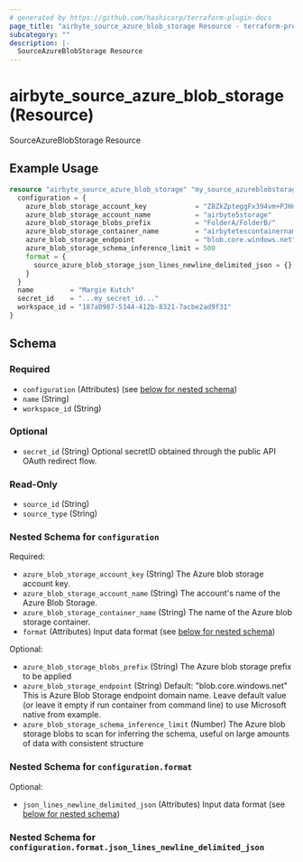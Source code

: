 ```yaml
---
# generated by https://github.com/hashicorp/terraform-plugin-docs
page_title: "airbyte_source_azure_blob_storage Resource - terraform-provider-airbyte"
subcategory: ""
description: |-
  SourceAzureBlobStorage Resource
---
```


# airbyte_source_azure_blob_storage (Resource)

SourceAzureBlobStorage Resource

## Example Usage

```terraform
resource "airbyte_source_azure_blob_storage" "my_source_azureblobstorage" {
  configuration = {
    azure_blob_storage_account_key            = "Z8ZkZpteggFx394vm+PJHnGTvdRncaYS+JhLKdj789YNmD+iyGTnG+PV+POiuYNhBg/ACS+LKjd%4FG3FHGN12Nd=="
    azure_blob_storage_account_name           = "airbyte5storage"
    azure_blob_storage_blobs_prefix           = "FolderA/FolderB/"
    azure_blob_storage_container_name         = "airbytetescontainername"
    azure_blob_storage_endpoint               = "blob.core.windows.net"
    azure_blob_storage_schema_inference_limit = 500
    format = {
      source_azure_blob_storage_json_lines_newline_delimited_json = {}
    }
  }
  name         = "Margie Kutch"
  secret_id    = "...my_secret_id..."
  workspace_id = "187a0987-5344-412b-8321-7acbe2ad9f31"
}
```

<!-- schema generated by tfplugindocs -->
## Schema

### Required

- `configuration` (Attributes) (see [below for nested schema](#nestedatt--configuration))
- `name` (String)
- `workspace_id` (String)

### Optional

- `secret_id` (String) Optional secretID obtained through the public API OAuth redirect flow.

### Read-Only

- `source_id` (String)
- `source_type` (String)

<a id="nestedatt--configuration"></a>
### Nested Schema for `configuration`

Required:

- `azure_blob_storage_account_key` (String) The Azure blob storage account key.
- `azure_blob_storage_account_name` (String) The account's name of the Azure Blob Storage.
- `azure_blob_storage_container_name` (String) The name of the Azure blob storage container.
- `format` (Attributes) Input data format (see [below for nested schema](#nestedatt--configuration--format))

Optional:

- `azure_blob_storage_blobs_prefix` (String) The Azure blob storage prefix to be applied
- `azure_blob_storage_endpoint` (String) Default: "blob.core.windows.net"
This is Azure Blob Storage endpoint domain name. Leave default value (or leave it empty if run container from command line) to use Microsoft native from example.
- `azure_blob_storage_schema_inference_limit` (Number) The Azure blob storage blobs to scan for inferring the schema, useful on large amounts of data with consistent structure

<a id="nestedatt--configuration--format"></a>
### Nested Schema for `configuration.format`

Optional:

- `json_lines_newline_delimited_json` (Attributes) Input data format (see [below for nested schema](#nestedatt--configuration--format--json_lines_newline_delimited_json))

<a id="nestedatt--configuration--format--json_lines_newline_delimited_json"></a>
### Nested Schema for `configuration.format.json_lines_newline_delimited_json`


